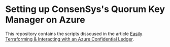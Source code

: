 # Setting up ConsenSys's Quorum Key Manager on Azure
This repository contains the scripts disscused in the article [Easily Terraforming & Interacting with an Azure Confidential Ledger](https://medium.com/microsoftazure/easily-terraforming-interacting-with-an-azure-confidential-ledger-374c75a582b).
